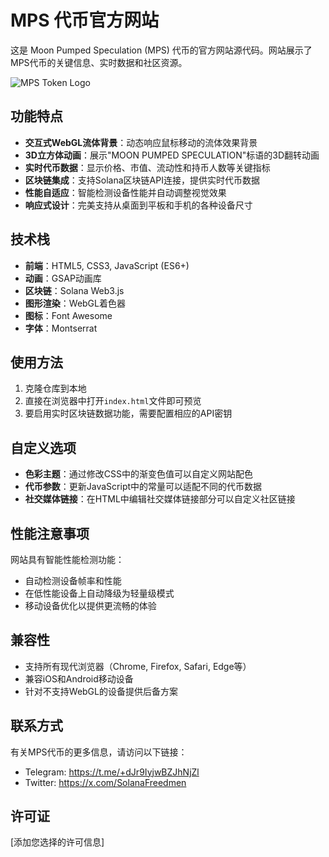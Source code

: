 # MPS 代币官方网站

这是 Moon Pumped Speculation (MPS) 代币的官方网站源代码。网站展示了MPS代币的关键信息、实时数据和社区资源。

![MPS Token Logo](https://placeholder-for-logo-url.com)

## 功能特点

- **交互式WebGL流体背景**：动态响应鼠标移动的流体效果背景
- **3D立方体动画**：展示"MOON PUMPED SPECULATION"标语的3D翻转动画
- **实时代币数据**：显示价格、市值、流动性和持币人数等关键指标
- **区块链集成**：支持Solana区块链API连接，提供实时代币数据
- **性能自适应**：智能检测设备性能并自动调整视觉效果
- **响应式设计**：完美支持从桌面到平板和手机的各种设备尺寸

## 技术栈

- **前端**：HTML5, CSS3, JavaScript (ES6+)
- **动画**：GSAP动画库
- **区块链**：Solana Web3.js
- **图形渲染**：WebGL着色器
- **图标**：Font Awesome
- **字体**：Montserrat

## 使用方法

1. 克隆仓库到本地
2. 直接在浏览器中打开`index.html`文件即可预览
3. 要启用实时区块链数据功能，需要配置相应的API密钥

## 自定义选项

- **色彩主题**：通过修改CSS中的渐变色值可以自定义网站配色
- **代币参数**：更新JavaScript中的常量可以适配不同的代币数据
- **社交媒体链接**：在HTML中编辑社交媒体链接部分可以自定义社区链接

## 性能注意事项

网站具有智能性能检测功能：
- 自动检测设备帧率和性能
- 在低性能设备上自动降级为轻量级模式
- 移动设备优化以提供更流畅的体验

## 兼容性

- 支持所有现代浏览器（Chrome, Firefox, Safari, Edge等）
- 兼容iOS和Android移动设备
- 针对不支持WebGL的设备提供后备方案

## 联系方式

有关MPS代币的更多信息，请访问以下链接：
- Telegram: https://t.me/+dJr9IyjwBZJhNjZl
- Twitter: https://x.com/SolanaFreedmen

## 许可证

[添加您选择的许可信息] 